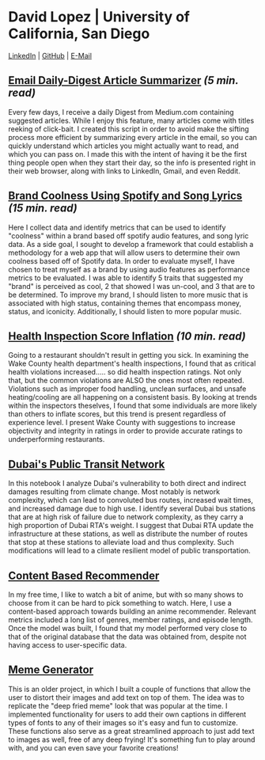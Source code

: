# David Lopez | University of California, San Diego
[LinkedIn](https://www.linkedin.com/in/david-lopez-794790199/) | [GitHub](https://github.com/sourwurm?tab=repositories) | [E-Mail](mailto:david.eric.lopez@gmail.com)

## [Email Daily-Digest Article Summarizer](https://github.com/sourwurm/EmailDigestSummarizer) *(5 min. read)*
Every few days, I receive a daily Digest from Medium.com containing suggested articles. While I enjoy this feature, many articles come with titles reeking of click-bait.
I created this script in order to avoid make the sifting process more efficient by summarizing every article in the email, so you can quickly understand which articles you might actually want to read, and which you can pass on. I made this with the intent of having it be the first thing people open when they start their day, so the info is presented right in their web browser, along with links to LinkedIn, Gmail, and even Reddit. 

## [Brand Coolness Using Spotify and Song Lyrics](/BrandCoolness.md) *(15 min. read)*
Here I collect data and identify metrics that can be used to identify "coolness" within a brand based off spotify audio features, and song lyric data. As a side goal, I sought to develop a framework that could establish a methodology for a web app that will allow users to determine their own coolness based off of Spotify data. In order to evaluate myself, I have chosen to treat myself as a brand by using audio features as performance metrics to be evaluated. I was able to identify 5 traits that suggested my "brand" is perceived as cool, 2 that showed I was un-cool, and 3 that are to be determined. To improve my brand, I should listen to more music that is associated with high status, containing themes that encompass money, status, and iconicity. Additionally, I should listen to more popular music.

## [Health Inspection Score Inflation](/HealthInspections.md) *(10 min. read)*
Going to a restaurant shouldn't result in getting you sick. In examining the Wake County health department's health inspections, I found that as critical health violations increased..... so did health inspection ratings. Not only that, but the common violations are ALSO the ones most often repeated. Violations such as improper food handling, unclean surfaces, and unsafe heating/cooling are all happening on a consistent basis. By looking at trends within the inspectors theselves, I found that some individuals are more likely than others to inflate scores, but this trend is present regardless of experience level. I present Wake County with suggestions to increase objectivity and integrity in ratings in order to provide accurate ratings to underperforming restaurants.

## [Dubai's Public Transit Network](https://github.com/sourwurm/sourwurm.github.io/tree/master/Dubai-Public-Transit-Network-master)
In this notebook I analyze Dubai's vulnerability to both direct and indirect damages resulting from climate change. Most notably is network complexity, which can lead to convoluted bus routes, increased wait times, and increased damage due to high use. I identify several Dubai bus stations that are at high risk of failure due to network complexity, as they carry a high proportion of Dubai RTA's weight. I suggest that Dubai RTA update the infrastructure at these stations, as well as distribute the number of routes that stop at these stations to alleviate load and thus complexity. Such modifications will lead to a climate resilient model of public transportation. 

## [Content Based Recommender](https://github.com/sourwurm/sourwurm.github.io/tree/master/Content_Based_Recommender-master)
In my free time, I like to watch a bit of anime, but with so many shows to choose from it can be hard to pick something to watch. Here, I use a content-based approach towards building an anime recommender. Relevant metrics included a long list of genres, member ratings, and episode length. Once the model was built, I found that my model performed very close to that of the original database that the data was obtained from, despite not having access to user-specific data. 

## [Meme Generator](https://github.com/sourwurm/Meme-Generator)
This is an older project, in which I built a couple of functions that allow the user to distort their images and add text on top of them. The idea was to replicate
the "deep fried meme" look that was popular at the time. I implemented functionality for users to add their own captions in different types of fonts to any of their images so
it's easy and fun to customize. These functions also serve as a great streamlined approach to just add text to images as well, free of any deep frying! It's something fun to play around with, and you can even save your favorite creations!
